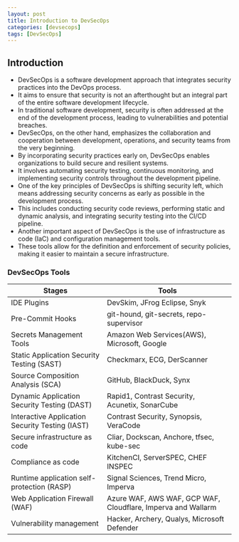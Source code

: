 ```yaml
---
layout: post
title: Introduction to DevSecOps
categories: [devsecops]
tags: [DevSecOps]
---
```


## Introduction
- DevSecOps is a software development approach that integrates security practices into the DevOps process. 
- It aims to ensure that security is not an afterthought but an integral part of the entire software development lifecycle.
- In traditional software development, security is often addressed at the end of the development process, leading to vulnerabilities and potential breaches.
- DevSecOps, on the other hand, emphasizes the collaboration and cooperation between development, operations, and security teams from the very beginning.
- By incorporating security practices early on, DevSecOps enables organizations to build secure and resilient systems. 
- It involves automating security testing, continuous monitoring, and implementing security controls throughout the development pipeline.
- One of the key principles of DevSecOps is shifting security left, which means addressing security concerns as early as possible in the development process. 
- This includes conducting security code reviews, performing static and dynamic analysis, and integrating security testing into the CI/CD pipeline.
- Another important aspect of DevSecOps is the use of infrastructure as code (IaC) and configuration management tools. 
- These tools allow for the definition and enforcement of security policies, making it easier to maintain a secure infrastructure.



### DevSecOps Tools


| Stages                                          | Tools                                                                |
| ----------------------------------------------- | -------------------------------------------------------------------- |
| IDE Plugins                                     | DevSkim, JFrog Eclipse, Snyk                                         |
| Pre-Commit Hooks                                | git-hound, git-secrets, repo-supervisor                              |
| Secrets Management Tools                        | Amazon Web Services(AWS), Microsoft, Google                          |
| Static Application Security Testing (SAST)      | Checkmarx, ECG, DerScanner                                           |
| Source Composition Analysis (SCA)               | GitHub, BlackDuck, Synx                                              |
| Dynamic Application Security Testing (DAST)     | Rapid1, Contrast Security, Acunetix, SonarCube                       | 
| Interactive Application Security Testing (IAST) | Contrast Security, Synopsis, VeraCode                                |
| Secure infrastructure as code                   | Cliar, Dockscan, Anchore, tfsec, kube-sec                            |
| Compliance as code                              | KitchenCI, ServerSPEC, CHEF INSPEC                                   |
| Runtime application self-protection (RASP)      | Signal Sciences, Trend Micro, Imperva                                |
| Web Application Firewall (WAF)                  | Azure WAF, AWS WAF, GCP WAF, Cloudflare, Imperva and Wallarm         |
| Vulnerability management                        | Hacker, Archery, Qualys, Microsoft Defender                          |
